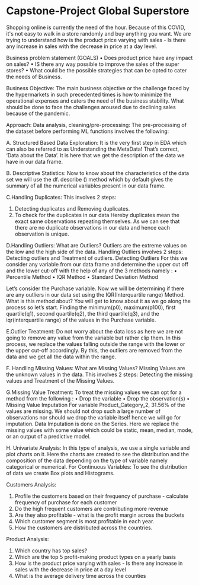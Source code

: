 # Capstone-Project Global Superstore

Shopping online is currently the need of the hour. Because of this COVID, it's not easy to walk in a store randomly and buy anything you want. 
We are trying to understand how is the product price varying with sales - Is there any increase in sales with the decrease in price at a day level.

Business problem statement (GOALS)
• Does product price have any impact on sales?
• IS there any way possible to improve the sales of the super stores?
• What could be the possible strategies that can be opted to cater the needs of Business.

Business Objective:
The main business objective or the challenge faced by the hypermarkets in such precedented times is how to minimize the operational expenses and
caters the need of the business stability. What should be done to face the challenges aroused due to declining sales because of the pandemic.

Approach:
Data analysis, cleaning/pre-processing: The pre-processing of the dataset before performing ML functions involves the following:

A. Structured Based Data Exploration:
It is the very first step in EDA which can also be referred to as Understanding the MetaData! That’s correct, ‘Data about the Data’. 
It is here that we get the description of the data we have in our data frame.

B. Descriptive Statistics:
Now to know about the characteristics of the data set we will use the df. describe () method which by default gives the summary of all the numerical variables present
in our data frame.

C.Handling Duplicates:
This involves 2 steps: 
1. Detecting duplicates and Removing duplicates. 
2. To check for the duplicates in our data Hereby duplicates mean the exact same observations repeating themselves. As we can see that there are no duplicate 
observations in our data and hence each observation is unique.

D.Handling Outliers:
What are Outliers? 
Outliers are the extreme values on the low and the high side of the data. 
Handling Outliers involves 2 steps: Detecting outliers and Treatment of outliers. 
Detecting Outliers For this we consider any variable from our data frame and determine the upper cut off and the lower cut-off with the help of any of the 3 methods
namely : 
• Percentile Method 
• IQR Method 
• Standard Deviation Method

Let’s consider the Purchase variable. Now we will be determining if there are any outliers in our data set using the IQR(Interquartile range) Method. 
What is this method about? You will get to know about it as we go along the process so let’s start. Finding the minimum(p0), maximum(p100), first quartile(q1), 
second quartile(q2), the third quartile(q3), and the iqr(interquartile range) of the values in the Purchase variable.

E.Outlier Treatment:
Do not worry about the data loss as here we are not going to remove any value from the variable but rather clip them. In this process, we replace the values falling
outside the range with the lower or the upper cut-off accordingly. By this, the outliers are removed from the data and we get all the data within the range.

F. Handling Missing Values:
What are Missing Values? 
Missing Values are the unknown values in the data. This involves 2 steps: Detecting the missing values and Treatment of the Missing Values.

G.Missing Value Treatment:
To treat the missing values we can opt for a method from the following : 
• Drop the variable 
• Drop the observation(s) 
• Missing Value Imputation 
For variable Product_Category_2, 31.56% of the values are missing. We should not drop such a large number of observations nor should we drop the variable itself 
hence we will go for imputation. Data Imputation is done on the Series. Here we replace the missing values with some value which could be static, mean, median, mode,
or an output of a predictive model.

H. Univariate Analysis:
In this type of analysis, we use a single variable and plot charts on it. Here the charts are created to see the distribution and the composition of the data 
depending on the type of variable namely categorical or numerical. For Continuous Variables: To see the distribution of data we create Box plots and Histograms.

Customers Analysis:
1. Profile the customers based on their frequency of purchase - calculate frequency of purchase for each customer
2. Do the high frequent customers are contributing more revenue
3. Are they also profitable - what is the profit margin across the buckets
4. Which customer segment is most profitable in each year.
5. How the customers are distributed across the countries.

Product Analysis:
1. Which country has top sales?
2. Which are the top 5 profit-making product types on a yearly basis
3. How is the product price varying with sales - Is there any increase in sales with the decrease in price at a day level
4. What is the average delivery time across the counties

